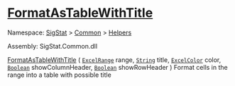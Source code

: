 # [FormatAsTableWithTitle](./ExcelHelper-100663988.md)

Namespace: [SigStat]() > [Common](./../../README.md) > [Helpers](./../README.md)

Assembly: SigStat.Common.dll

[FormatAsTableWithTitle](./ExcelHelper-100663988.md) ( [`ExcelRange`](./ExcelHelper-100663988.md) range, [`String`](https://docs.microsoft.com/en-us/dotnet/api/System.String) title, [`ExcelColor`](./../Excel/ExcelColor.md) color, [`Boolean`](https://docs.microsoft.com/en-us/dotnet/api/System.Boolean) showColumnHeader, [`Boolean`](https://docs.microsoft.com/en-us/dotnet/api/System.Boolean) showRowHeader )	Format cells in the range into a table with possible title
